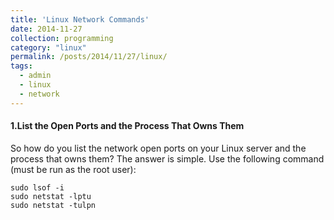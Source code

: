 ```yaml
---
title: 'Linux Network Commands'
date: 2014-11-27
collection: programming
category: "linux"
permalink: /posts/2014/11/27/linux/
tags:
  - admin
  - linux
  - network
---
```


#### 1.List the Open Ports and the Process That Owns Them

So how do you list the network open ports on your Linux server and the process that owns them? The answer is simple. Use the following command (must be run as the root user):


	sudo lsof -i
	sudo netstat -lptu
	sudo netstat -tulpn
	
